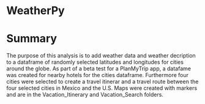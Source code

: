 # WeatherPy

# Summary
The purpose of this analysis is to add weather data and weather decription to a dataframe of randomly selected latitudes and longitudes for cities around the globe. As part of a beta test for a PlanMyTrip app, a datafame was created for nearby hotels for the cities dataframe. Furthermore four cities were selected to create a travel itinerar and a travel route between the four selected cities in Mexico and the U.S. Maps were created with markers and are in the Vacation_Itinerary and Vacation_Search folders. 
